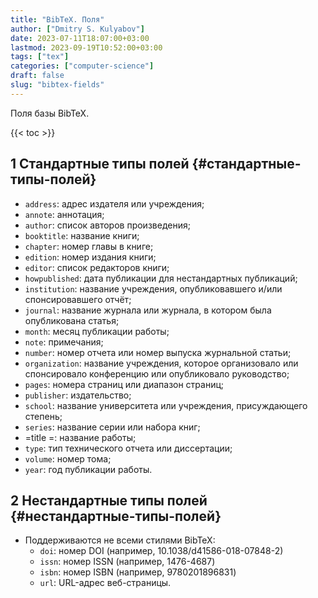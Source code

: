 ```yaml
---
title: "BibTeX. Поля"
author: ["Dmitry S. Kulyabov"]
date: 2023-07-11T18:07:00+03:00
lastmod: 2023-09-19T10:52:00+03:00
tags: ["tex"]
categories: ["computer-science"]
draft: false
slug: "bibtex-fields"
---
```


Поля базы BibTeX.

<!--more-->

{{< toc >}}


## <span class="section-num">1</span> Стандартные типы полей {#стандартные-типы-полей}

-   `address`: адрес издателя или учреждения;
-   `annote`: аннотация;
-   `author`: список авторов произведения;
-   `booktitle`: название книги;
-   `chapter`: номер главы в книге;
-   `edition`: номер издания книги;
-   `editor`: список редакторов книги;
-   `howpublished`: дата публикации для нестандартных публикаций;
-   `institution`: название учреждения, опубликовавшего и/или спонсировавшего отчёт;
-   `journal`: название журнала или журнала, в котором была опубликована статья;
-   `month`: месяц публикации работы;
-   `note`: примечания;
-   `number`: номер отчета или номер выпуска журнальной статьи;
-   `organization`: название учреждения, которое организовало или спонсировало конференцию или опубликовало руководство;
-   `pages`: номера страниц или диапазон страниц;
-   `publisher`: издательство;
-   `school`: название университета или учреждения, присуждающего степень;
-   `series`: название серии или набора книг;
-   =title =: название работы;
-   `type`: тип технического отчета или диссертации;
-   `volume`: номер тома;
-   `year`: год публикации работы.


## <span class="section-num">2</span> Нестандартные типы полей {#нестандартные-типы-полей}

-   Поддерживаются не всеми стилями BibTeX:
    -   `doi`: номер DOI (например, 10.1038/d41586-018-07848-2)
    -   `issn`: номер ISSN (например, 1476-4687)
    -   `isbn`: номер ISBN (например, 9780201896831)
    -   `url`: URL-адрес веб-страницы.
